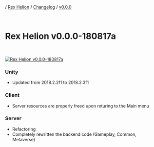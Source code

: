 / [Rex Helion](../../../) / [Changelog](../../) / [v0.0.0](../)

<br>

# Rex Helion v0.0.0-180817a

<br>

[![Rex Helion v0.0.0-180817a](http://img.youtube.com/vi/qQef_owlgLc/0.jpg)](http://www.youtube.com/watch?v=qQef_owlgLc "Rex Helion v0.0.0-180817a")

### Unity ###

- Updated from 2018.2.2f1 to 2018.2.3f1

### Client

- Server resources are properly freed upon returing to the Main menu

### Server

- Refactoring
- Completely rewritten the backend code (Gameplay, Common, Metaverse)

<br>
<br>
<br>

